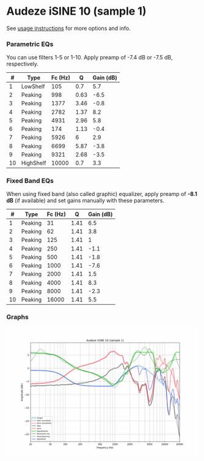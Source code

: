# Audeze iSINE 10 (sample 1)
See [usage instructions](https://github.com/jaakkopasanen/AutoEq#usage) for more options and info.

### Parametric EQs
You can use filters 1-5 or 1-10. Apply preamp of -7.4 dB or -7.5 dB, respectively.

|   # | Type      |   Fc (Hz) |    Q |   Gain (dB) |
|-----|-----------|-----------|------|-------------|
|   1 | LowShelf  |       105 | 0.7  |         5.7 |
|   2 | Peaking   |       998 | 0.63 |        -6.5 |
|   3 | Peaking   |      1377 | 3.46 |        -0.8 |
|   4 | Peaking   |      2782 | 1.37 |         8.2 |
|   5 | Peaking   |      4931 | 2.96 |         5.8 |
|   6 | Peaking   |       174 | 1.13 |        -0.4 |
|   7 | Peaking   |      5926 | 6    |         2.9 |
|   8 | Peaking   |      6699 | 5.87 |        -3.8 |
|   9 | Peaking   |      9321 | 2.68 |        -3.5 |
|  10 | HighShelf |     10000 | 0.7  |         3.3 |

### Fixed Band EQs
When using fixed band (also called graphic) equalizer, apply preamp of **-8.1 dB** (if available) and set gains manually with these parameters.

|   # | Type    |   Fc (Hz) |    Q |   Gain (dB) |
|-----|---------|-----------|------|-------------|
|   1 | Peaking |        31 | 1.41 |         6.5 |
|   2 | Peaking |        62 | 1.41 |         3.8 |
|   3 | Peaking |       125 | 1.41 |         1   |
|   4 | Peaking |       250 | 1.41 |        -1.1 |
|   5 | Peaking |       500 | 1.41 |        -1.8 |
|   6 | Peaking |      1000 | 1.41 |        -7.6 |
|   7 | Peaking |      2000 | 1.41 |         1.5 |
|   8 | Peaking |      4000 | 1.41 |         8.3 |
|   9 | Peaking |      8000 | 1.41 |        -2.3 |
|  10 | Peaking |     16000 | 1.41 |         5.5 |

### Graphs
![](./Audeze%20iSINE%2010%20(sample%201).png)
